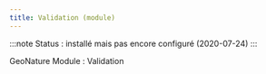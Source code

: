 ```yaml
---
title: Validation (module)
---
```

:::note
Status : installé mais pas encore configuré (2020-07-24)
:::

GeoNature Module : Validation
